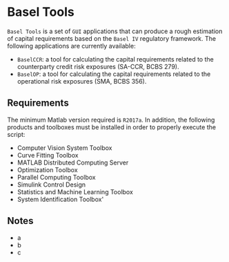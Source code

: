 # Basel Tools

`Basel Tools` is a set of `GUI` applications that can produce a rough estimation of capital requirements based on the `Basel IV` regulatory framework. The following applications are currently available:
* `BaselCCR`: a tool for calculating the capital requirements related to the counterparty credit risk exposures (SA-CCR, BCBS 279).
* `BaselOP`: a tool for calculating the capital requirements related to the operational risk exposures (SMA, BCBS 356).

## Requirements

The minimum Matlab version required is `R2017a`. In addition, the following products and toolboxes must be installed in order to properly execute the script:
* Computer Vision System Toolbox
* Curve Fitting Toolbox
* MATLAB Distributed Computing Server
* Optimization Toolbox
* Parallel Computing Toolbox
* Simulink Control Design
* Statistics and Machine Learning Toolbox
* System Identification Toolbox'

## Notes

* a
* b
* c
